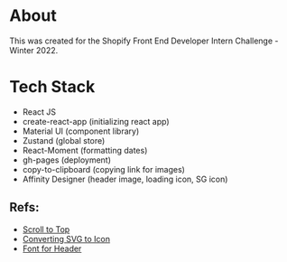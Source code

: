 # About

This was created for the Shopify Front End Developer Intern Challenge - Winter 2022.

# Tech Stack

- React JS
- create-react-app (initializing react app)
- Material UI (component library)
- Zustand (global store)
- React-Moment (formatting dates)
- gh-pages (deployment)
- copy-to-clipboard (copying link for images)
- Affinity Designer (header image, loading icon, SG icon)

## Refs:

- [Scroll to Top](https://www.coderomeos.org/scroll-to-top-of-the-page-a-simple-react-component)
- [Converting SVG to Icon](https://convertio.co/svg-ico/)
- [Font for Header](https://www.fontspace.com/edge-of-the-galaxy-font-f45748)
